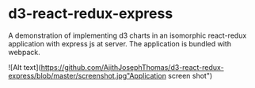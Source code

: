 # d3-react-redux-express
A demonstration of implementing d3 charts in an isomorphic react-redux application with express js at server. The application is bundled with webpack. 




![Alt text](https://github.com/AjithJosephThomas/d3-react-redux-express/blob/master/screenshot.jpg"Application screen shot")
